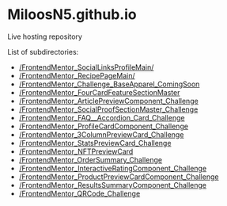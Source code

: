# MiloosN5.github.io
Live hosting repository

List of subdirectories:
*  [/FrontendMentor_SocialLinksProfileMain/](https://miloosn5.github.io/FrontendMentor_SocialLinksProfileMain/)
*  [/FrontendMentor_RecipePageMain/](https://miloosn5.github.io/FrontendMentor_RecipePageMain/)
*  [/FrontendMentor_Challenge_BaseApparel_ComingSoon](https://miloosn5.github.io/FrontendMentor_Challenge_BaseApparel_ComingSoon)
*  [/FrontendMentor_FourCardFeatureSectionMaster](https://miloosn5.github.io/FrontendMentor_FourCardFeatureSectionMaster)
*  [/FrontendMentor_ArticlePreviewComponent_Challenge](https://miloosn5.github.io/FrontendMentor_ArticlePreviewComponent_Challenge)
*  [/FrontendMentor_SocialProofSectionMaster_Challenge](https://miloosn5.github.io/FrontendMentor_SocialProofSectionMaster_Challenge)
*  [/FrontendMentor_FAQ__Accordion_Card_Challenge](https://miloosn5.github.io/FrontendMentor_FAQ__Accordion_Card_Challenge)
*  [/FrontendMentor_ProfileCardComponent_Challenge](https://miloosn5.github.io/FrontendMentor_ProfileCardComponent_Challenge)
*  [/FrontendMentor_3ColumnPreviewCard_Challenge](https://miloosn5.github.io/FrontendMentor_3ColumnPreviewCard_Challenge)
*  [/FrontendMentor_StatsPreviewCard_Challenge](https://miloosn5.github.io/FrontendMentor_StatsPreviewCard_Challenge)
*  [/FrontendMentor_NFTPreviewCard](https://miloosn5.github.io/FrontendMentor_NFTPreviewCard)
*  [/FrontendMentor_OrderSummary_Challenge](https://miloosn5.github.io/FrontendMentor_OrderSummary_Challenge)
*  [/FrontendMentor_InteractiveRatingComponent_Challenge](https://miloosn5.github.io/FrontendMentor_InteractiveRatingComponent_Challenge/public/index.html)
*  [/FrontendMentor_ProductPreviewCardComponent_Challenge](https://miloosn5.github.io/FrontendMentor_ProductPreviewCardComponent_Challenge)
*  [/FrontendMentor_ResultsSummaryComponent_Challenge](https://miloosn5.github.io/FrontendMentor_ResultsSummaryComponent_Challenge)
*  [/FrontendMentor_QRCode_Challenge](https://miloosn5.github.io/FrontendMentor_QRCode_Challenge)
